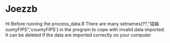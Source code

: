 # Joezzb
Hi
Before running the process_data.R
There are many setnames(??,"锘縞ountyFIPS",'countyFIPS') in the program to cope with invalid data imported.
It can be deleted if the data are imported correctly on your computer
